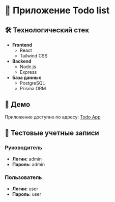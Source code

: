 # 📝 Приложение Todo list

## 🛠 Технологический стек

- **Frontend**
  - React
  - Tailwind CSS
- **Backend**
  - Node.js
  - Express
- **База данных**
  - PostgreSQL
  - Prisma ORM

## 🚀 Демо

Приложение доступно по адресу: [Todo App](https://todo-app-client-8zbc.onrender.com)

## 👥 Тестовые учетные записи

### Руководитель
- **Логин:** admin
- **Пароль:** admin

### Пользователь
- **Логин:** user
- **Пароль:** user